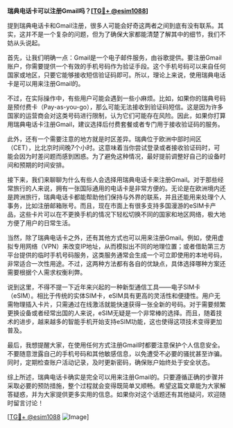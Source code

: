 **瑞典电话卡可以注册Gmail吗？[[TG💪+ @esim1088](https://t.me/s/esim1088)]**

提到瑞典电话卡和Gmail注册，很多人可能会好奇这两者之间到底有没有联系。其实，这并不是一个复杂的问题，但为了确保大家都能清楚了解其中的细节，我们不妨从头说起。

首先，让我们明确一点：Gmail是一个电子邮件服务，由谷歌提供。要注册Gmail账户，你需要提供一个有效的手机号码作为验证手段。这个手机号码可以来自任何国家或地区，只要它能够接收短信验证码即可。所以，理论上来说，使用瑞典电话卡是可以用来注册Gmail的。

不过，在实际操作中，有些用户可能会遇到一些小麻烦。比如，如果你的瑞典号码是预付费卡（Pay-as-you-go），那么可能无法接收到验证码短信。这是因为许多国家的运营商会对这类号码进行限制，认为它们可能存在风险。因此，如果你打算用瑞典电话卡注册Gmail，建议选择后付费套餐或者专门用于接收验证码的服务。

此外，还有一个需要注意的地方就是时区差异。瑞典位于欧洲中部时间区（CET），比北京时间晚7个小时。这意味着当你尝试登录或者接收验证码时，可能会因为时差问题而感到困惑。为了避免这种情况，最好提前调整好自己的设备时间和预期的时间安排。

接下来，我们来聊聊为什么有些人会选择用瑞典电话卡来注册Gmail。对于那些经常旅行的人来说，拥有一张国际通用的电话卡是非常方便的。无论是在欧洲境内还是跨洲旅行，瑞典电话卡都能帮助他们保持与外界的联系，并且还能用来处理个人事务，比如注册邮箱账号。而且，现在市面上有很多支持多国漫游的eSIM卡产品，这些卡片可以在不更换手机的情况下轻松切换不同的国家和地区网络，极大地方便了用户的日常生活。

当然，除了瑞典电话卡之外，还有其他方式也可以用来注册Gmail。例如，使用虚拟专用网络（VPN）来改变IP地址，从而模拟出不同的地理位置；或者借助第三方平台提供的临时手机号码服务，这类服务通常会生成一个可立即使用的本地号码，非常适合一次性用途。不过，这两种方法都有各自的优缺点，具体选择哪种方案还需要根据个人需求权衡利弊。

说到这里，不得不提一下近年来兴起的一种新型通信工具——电子SIM卡（eSIM）。相比于传统的实体SIM卡，eSIM具有更高的灵活性和便捷性。用户无需物理插入卡片，只需通过在线激活就能快速获得一张全新的号码。对于需要频繁更换设备或者经常出国的人来说，eSIM无疑是一个非常棒的选择。而且，随着技术的进步，越来越多的智能手机开始支持eSIM功能，这也使得这项技术变得更加普及。

最后，我想提醒大家，在使用任何方式注册Gmail时都要注意保护个人信息安全。不要随意泄露自己的手机号码和其他敏感信息，以免遭受不必要的骚扰甚至诈骗。同时，定期检查账户活动记录，及时更新密码，确保账户始终处于安全状态。

综上所述，瑞典电话卡确实是完全可以用来注册Gmail的。只要遵循正确的步骤并采取必要的预防措施，整个过程就会变得既简单又顺畅。希望这篇文章能为大家解答疑惑，并为大家提供更多实用的信息。如果你对这个话题还有其他疑问，欢迎随时留言讨论！

[[TG💪+ @esim1088](https://t.me/s/esim1088) ![Image](https://i.postimg.cc/4NQfJmqS/Snipaste-2025-05-13-00-14-12.png)]